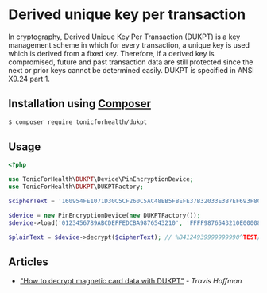 # Derived unique key per transaction

In cryptography, Derived Unique Key Per Transaction (DUKPT) is a key management scheme in which for every transaction,
a unique key is used which is derived from a fixed key. Therefore, if a derived key is compromised,
future and past transaction data are still protected since the next or prior keys cannot be determined easily.
DUKPT is specified in ANSI X9.24 part 1.

## Installation using [Composer](http://getcomposer.org/)

```bash
$ composer require tonicforhealth/dukpt
```

## Usage

```php
<?php

use TonicForHealth\DUKPT\Device\PinEncryptionDevice;
use TonicForHealth\DUKPT\DUKPTFactory;

$cipherText = '160954FE1071D30C5CF260C5AC48EB5FBEFE37B32033E3B7EF693F8C6AB1BBD6276446FB3689728B926D923CD9ECCD522B6DE5850FD9AB2D7976D943C12CDC947E023098CAAE4F6D';

$device = new PinEncryptionDevice(new DUKPTFactory());
$device->load('0123456789ABCDEFFEDCBA9876543210', 'FFFF9876543210E00008');

$plainText = $device->decrypt($cipherText); // %B4124939999999990^TEST/TESTCARD^19129015432139614567891234567890?
```

## Articles

- ["How to decrypt magnetic card data with DUKPT"](https://www.parthenonsoftware.com/blog/how-to-decrypt-magnetic-stripe-scanner-data-with-dukpt/) - *Travis Hoffman*
